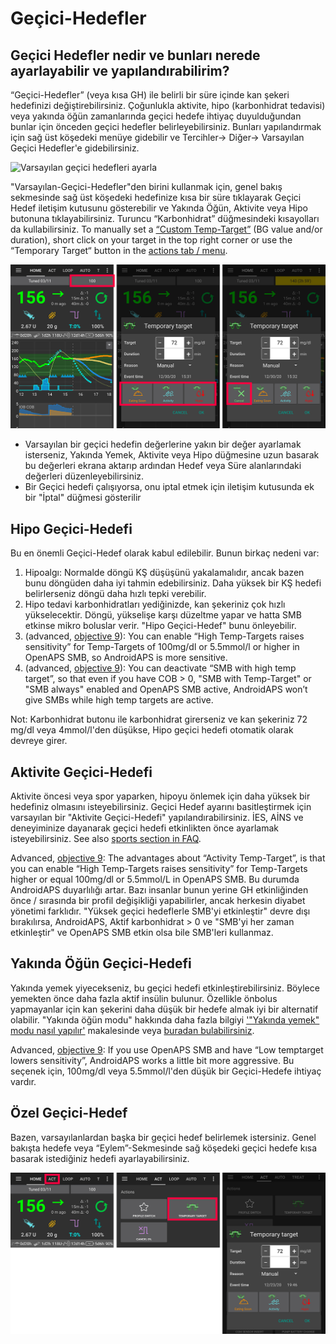 # Geçici-Hedefler

## Geçici Hedefler nedir ve bunları nerede ayarlayabilir ve yapılandırabilirim?

“Geçici-Hedefler” (veya kısa GH) ile belirli bir süre içinde kan şekeri hedefinizi değiştirebilirsiniz. Çoğunlukla aktivite, hipo (karbonhidrat tedavisi) veya yakında öğün zamanlarında geçici hedefe ihtiyaç duyulduğundan bunlar için önceden geçici hedefler belirleyebilirsiniz. Bunları yapılandırmak için sağ üst köşedeki menüye gidebilir ve Tercihler-> Diğer-> Varsayılan Geçici Hedefler'e gidebilirsiniz.

![Varsayılan geçici hedefleri ayarla](../images/TempTarget_Default.png)

"Varsayılan-Geçici-Hedefler"den birini kullanmak için, genel bakış sekmesinde sağ üst köşedeki hedefinize kısa bir süre tıklayarak Geçici Hedef iletişim kutusunu gösterebilir ve Yakında Öğün, Aktivite veya Hipo butonuna tıklayabilirsiniz. Turuncu “Karbonhidrat” düğmesindeki kısayolları da kullabilirsiniz. To manually set a [“Custom Temp-Target”](../Usage/temptarget.md#custom-temp-target) (BG value and/or duration), short click on your target in the top right corner or use the “Temporary Target“ button in the [actions tab / menu](../Configuration/Config-Builder#actions).

![Geçici hedef ayarla](../images/TempTarget_Set2.png)

- Varsayılan bir geçici hedefin değerlerine yakın bir değer ayarlamak isterseniz, Yakında Yemek, Aktivite veya Hipo düğmesine uzun basarak bu değerleri ekrana aktarıp ardından Hedef veya Süre alanlarındaki değerleri düzenleyebilirsiniz.
- Bir Geçici hedefi çalışıyorsa, onu iptal etmek için iletişim kutusunda ek bir "İptal" düğmesi gösterilir

## Hipo Geçici-Hedefi

Bu en önemli Geçici-Hedef olarak kabul edilebilir. Bunun birkaç nedeni var:

1. Hipoalgı: Normalde döngü KŞ düşüşünü yakalamalıdır, ancak bazen bunu döngüden daha iyi tahmin edebilirsiniz. Daha yüksek bir KŞ hedefi belirlerseniz döngü daha hızlı tepki verebilir.
2. Hipo tedavi karbonhidratları yediğinizde, kan şekeriniz çok hızlı yükselecektir. Döngü, yükselişe karşı düzeltme yapar ve hatta SMB etkinse mikro boluslar verir. "Hipo Geçici-Hedef" bunu önleyebilir. 
3. (advanced, [objective 9](../Usage/Objectives.md#objective-9-enabling-additional-oref1-features-for-daytime-use-such-as-super-micro-bolus-smb)): You can enable “High Temp-Targets raises sensitivity” for Temp-Targets of 100mg/dl or 5.5mmol/l or higher in OpenAPS SMB, so AndroidAPS is more sensitive.
4. (advanced, [objective 9](../Usage/Objectives.md#objective-9-enabling-additional-oref1-features-for-daytime-use-such-as-super-micro-bolus-smb)): You can deactivate “SMB with high temp target”, so that even if you have COB > 0, "SMB with Temp-Target" or "SMB always" enabled and OpenAPS SMB active, AndroidAPS won’t give SMBs while high temp targets are active.

Not: Karbonhidrat butonu ile karbonhidrat girerseniz ve kan şekeriniz 72 mg/dl veya 4mmol/l'den düşükse, Hipo geçici hedefi otomatik olarak devreye girer.

## Aktivite Geçici-Hedefi

Aktivite öncesi veya spor yaparken, hipoyu önlemek için daha yüksek bir hedefiniz olmasını isteyebilirsiniz. Geçici Hedef ayarını basitleştirmek için varsayılan bir "Aktivite Geçici-Hedefi" yapılandırabilirsiniz. İES, AİNS ve deneyiminize dayanarak geçici hedefi etkinlikten önce ayarlamak isteyebilirsiniz. See also [sports section in FAQ](../Getting-Started/FAQ.md#sports).

Advanced, [objective 9](../Usage/Objectives.md#objective-9-enabling-additional-oref1-features-for-daytime-use-such-as-super-micro-bolus-smb): The advantages about “Activity Temp-Target”, is that you can enable “High Temp-Targets raises sensitivity” for Temp-Targets higher or equal 100mg/dl or 5.5mmol/L in OpenAPS SMB. Bu durumda AndroidAPS duyarlılığı artar. Bazı insanlar bunun yerine GH etkinliğinden önce / sırasında bir profil değişikliği yapabilirler, ancak herkesin diyabet yönetimi farklıdır. "Yüksek geçici hedeflerle SMB'yi etkinleştir" devre dışı bırakılırsa, AndroidAPS, Aktif karbonhidrat > 0 ve "SMB'yi her zaman etkinleştir" ve OpenAPS SMB etkin olsa bile SMB'leri kullanmaz.

## Yakında Öğün Geçici-Hedefi

Yakında yemek yiyecekseniz, bu geçici hedefi etkinleştirebilirsiniz. Böylece yemekten önce daha fazla aktif insülin bulunur. Özellikle önbolus yapmayanlar için kan şekerini daha düşük bir hedefe almak iyi bir alternatif olabilir. "Yakında öğün modu" hakkında daha fazla bilgiyi ['"Yakında yemek" modu nasıl yapılır'](https://diyps.org/2015/03/26/how-to-do-eating-soon-mode-diyps-lessons-learned/) makalesinde veya [buradan bulabilirsiniz](https://diyps.org/tag/eating-soon-mode/).

Advanced, [objective 9](../Usage/Objectives.md#objective-9-enabling-additional-oref1-features-for-daytime-use-such-as-super-micro-bolus-smb): If you use OpenAPS SMB and have “Low temptarget lowers sensitivity”, AndroidAPS works a little bit more aggressive. Bu seçenek için, 100mg/dl veya 5.5mmol/l'den düşük bir Geçici-Hedefe ihtiyaç vardır.

## Özel Geçici-Hedef

Bazen, varsayılanlardan başka bir geçici hedef belirlemek istersiniz. Genel bakışta hedefe veya “Eylem”-Sekmesinde sağ köşedeki geçici hedefe kısa basarak istediğiniz hedefi ayarlayabilirsiniz.

![Eylem sekmesi aracılığıyla geçici hedef belirleyin](../images/TempTarget_ActionTab.png)